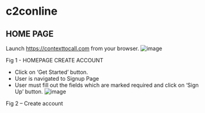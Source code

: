 # c2conline

## HOME PAGE 
Launch https://contexttocall.com from your browser.
![image](https://user-images.githubusercontent.com/5019222/232994212-79d2b2e5-e818-4972-95ac-b682889a38c9.png)

 Fig 1 - HOMEPAGE
CREATE ACCOUNT 
- Click on ‘Get Started’ button.
-	User is navigated to Signup Page
-	User must fill out the fields which are marked required and click on ‘Sign Up’ button.
![image](https://user-images.githubusercontent.com/5019222/232997698-5313a893-950d-4d0d-b690-aa51f5097324.png)
 
Fig 2 – Create account
